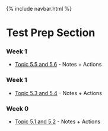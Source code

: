 {% include navbar.html %}

# Test Prep Section

### Week 1
- [Topic 5.5 and 5.6](https://dtsivkovski.github.io/dtsivkovski-cspt3/notes/5.5-5.6) - Notes + Actions
### Week 1
- [Topic 5.3 and 5.4](https://dtsivkovski.github.io/dtsivkovski-cspt3/notes/5.3-5.4) - Notes + Actions
### Week 0
- [Topic 5.1 and 5.2](https://dtsivkovski.github.io/dtsivkovski-cspt3/notes/5.1-5.2) - Notes + Actions
